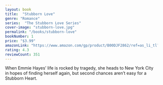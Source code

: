 ```yaml
---
layout: book
title:  "Stubborn Love"
genre: "Romance"
series:  "The Stubborn Love Series"
cover-image: "stubborn-love.jpg"
permalink: "/books/stubborn-love"
bookNumber: 1
price: "$3.99"
amazonLink: "https://www.amazon.com/gp/product/B00DJF2862/ref=as_li_tl?ie=UTF8&tag=owensmc-20&camp=1789&creative=9325&linkCode=as2&creativeASIN=B00DJF2862&linkId=00bf97d6e5ac94db8ed803b7375d76dd"
rating: 4.3
reviewCount: 351
---
```

When Emmie Hayes’ life is rocked by tragedy, she heads to New York City in hopes of finding herself again, but second chances aren’t easy for a Stubborn Heart.

